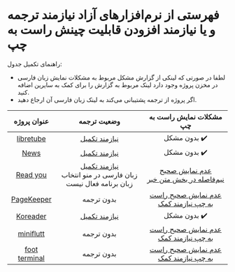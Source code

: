 # فهرستی از نرم‌افزارهای آزاد نیازمند ترجمه و یا نیازمند افزودن قابلیت چینش راست به چپ

راهنمای تکمیل جدول:
- لطفا در صورتی که لینکی از گزارش مشکل مربوط به مشکلات نمایش زبان فارسی در مخزن پروژه وجود دارد لینک مربوط به گزارش را برای کمک به سایرین اضافه کنید.
- اگر پروژه از ترجمه پشتیبانی می‌کند به لینک زبان فارسی آن ارجاع دهید.


  
| عنوان پروژه  | وضعیت ترجمه | مشکلات نمایش راست به چپ |
|:---:| :---:|:---:|
 ‏[libretube](https://github.com/libre-tube/LibreTube) | [نیازمند تکمیل](https://hosted.weblate.org/projects/libretube/-/fa/) |بدون مشکل ✔️  |
 ‏[News](https://github.com/bubelov/news) | [نیازمند تکمیل](https://github.com/bubelov/news/blob/master/app/src/main/res/values-fa/strings.xml) |بدون مشکل ✔️  |
| ‏[Read you](https://github.com/Ashinch/ReadYou) | [نیازمند تکمیل](https://hosted.weblate.org/projects/readyou/-/fa/) <br> زبان فارسی در منو انتخاب زبان برنامه فعال نیست  |[عدم نمایش صحیح نیم‌فاصله در بخش متن خبر](https://github.com/Ashinch/ReadYou/issues/328)  |
| ‏[PageKeeper](https://github.com/DesarrolloAntonio/Shiori-Android-Client) |بدون ترجمه |[عدم نمایش صحیح راست به چپ نیازمند کمک](https://github.com/DesarrolloAntonio/Shiori-Android-Client/issues/7)  |
| ‏[Koreader](https://github.com/koreader/koreader) | [نیازمند تکمیل](https://hosted.weblate.org/projects/koreader/-/fa/) |بدون مشکل ✔️  |
| ‏[miniflutt](https://github.com/DocMarty84/miniflutt) |بدون ترجمه |[عدم نمایش صحیح راست به چپ نیازمند کمک](https://github.com/DocMarty84/miniflutt/issues/39)  |
| ‏[foot terminal](https://codeberg.org/dnkl/foot) |بدون ترجمه |[عدم نمایش صحیح راست به چپ نیازمند کمک](https://codeberg.org/dnkl/foot/issues/756)  |
